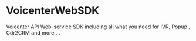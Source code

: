 # VoicenterWebSDK
Voicenter API  Web-service SDK  including all what you need for IVR, Popup , Cdr2CRM and more ...
